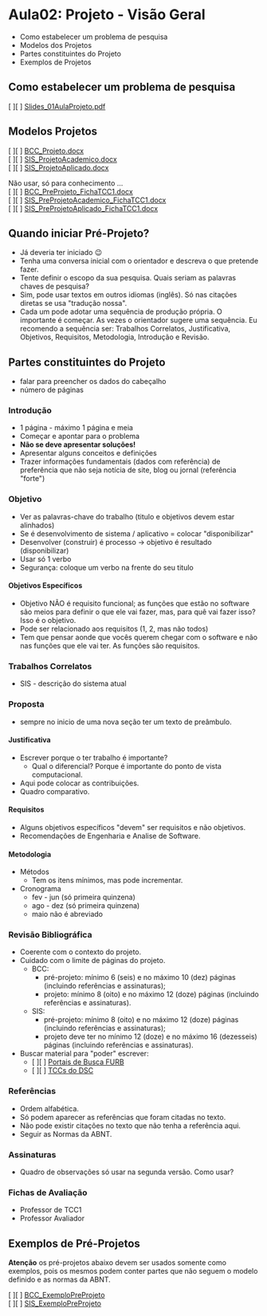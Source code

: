 # Aula02: Projeto - Visão Geral

- Como estabelecer um problema de pesquisa  
- Modelos dos Projetos  
- Partes constituintes do Projeto  
- Exemplos de Projetos  

## Como estabelecer um problema de pesquisa

[ ][ ] [Slides_01AulaProjeto.pdf](Material/Slides_01AulaProjeto.pdf "Slides_01AulaProjeto.pdf")  

## Modelos Projetos

[ ][ ] [BCC_Projeto.docx](Material/BCC_Projeto.docx "BCC_Projeto.docx")  
[ ][ ] [SIS_ProjetoAcademico.docx](Material/SIS_ProjetoAcademico.docx "SIS_ProjetoAcademico.docx")  
[ ][ ] [SIS_ProjetoAplicado.docx](Material/SIS_ProjetoAplicado.docx "SIS_ProjetoAplicado.docx")  

Não usar, só para conhecimento ...  
[ ][ ] [BCC_PreProjeto_FichaTCC1.docx](Material/BCC_PreProjeto_FichaTCC1.docx "BCC_PreProjeto_FichaTCC1.docx")  
[ ][ ] [SIS_PreProjetoAcademico_FichaTCC1.docx](Material/SIS_PreProjetoAcademico_FichaTCC1.docx "SIS_PreProjetoAcademico_FichaTCC1.docx")  
[ ][ ] [SIS_PreProjetoAplicado_FichaTCC1.docx](Material/SIS_PreProjetoAplicado_FichaTCC1.docx "SIS_PreProjetoAplicado_FichaTCC1.docx")  

## Quando iniciar Pré-Projeto?

- Já deveria ter iniciado 😉  
- Tenha uma conversa inicial com o orientador e descreva o que pretende fazer.  
- Tente definir o escopo da sua pesquisa. Quais seriam as palavras chaves de pesquisa?  
- Sim, pode usar textos em outros idiomas (inglês). Só nas citações diretas se usa "tradução nossa".  
- Cada um pode adotar uma sequência de produção própria. O importante é começar. As vezes o orientador sugere uma sequência. Eu recomendo a sequência ser: Trabalhos Correlatos, Justificativa, Objetivos, Requisitos, Metodologia, Introdução e Revisão.  

## Partes constituintes do Projeto

- falar para preencher os dados do cabeçalho  
- número de páginas  

### Introdução

- 1 página - máximo 1 página e meia  
- Começar e apontar para o problema  
- **Não se deve apresentar soluções!**  
- Apresentar alguns conceitos e definições  
- Trazer informações fundamentais (dados com referência) de preferência que não seja notícia de site, blog ou jornal (referência "forte")  

### Objetivo

- Ver as palavras-chave do trabalho (titulo e objetivos devem estar alinhados)  
- Se é desenvolvimento de sistema / aplicativo = colocar "disponibilizar"  
- Desenvolver (construir) é processo -> objetivo é resultado (disponibilizar)  
- Usar só 1 verbo  
- Segurança: coloque um verbo na frente do seu titulo  

#### Objetivos Específicos

- Objetivo NÃO é requisito funcional; as funções que estão no software são meios para definir o que ele vai fazer, mas, para quê vai fazer isso? Isso é o objetivo.  
- Pode ser relacionado aos requisitos (1, 2, mas não todos)
- Tem que pensar aonde que vocês querem chegar com o software e não nas funções que ele vai ter. As funções são requisitos.

### Trabalhos Correlatos

- SIS - descrição do sistema atual  

### Proposta

- sempre no inicio de uma nova seção ter um texto de preâmbulo.  

#### Justificativa

- Escrever porque o ter trabalho é importante?  
  - Qual o diferencial? Porque é importante do ponto de vista computacional.  
- Aqui pode colocar as contribuições.  
- Quadro comparativo.  

#### Requisitos

- Alguns objetivos específicos "devem" ser requisitos e não objetivos.  
- Recomendações de Engenharia e Analise de Software.  

#### Metodologia

- Métodos  
  - Tem os itens mínimos, mas pode incrementar.  
- Cronograma  
  - fev - jun (só primeira quinzena)  
  - ago - dez (só primeira quinzena)  
  - maio não é abreviado  

### Revisão Bibliográfica

- Coerente com o contexto do projeto.  
- Cuidado com o limite de páginas do projeto.  
  - BCC:  
    - pré-projeto: mínimo 6 (seis) e no máximo 10 (dez) páginas (incluindo referências e assinaturas);  
    - projeto: mínimo 8 (oito) e no máximo 12 (doze) páginas (incluindo referências e assinaturas).  
  - SIS:
    - pré-projeto: mínimo 8 (oito) e no máximo 12 (doze) páginas (incluindo referências e assinaturas);  
    - projeto deve ter no mínimo 12 (doze) e no máximo 16 (dezesseis) páginas (incluindo referências e assinaturas).  
- Buscar material para "poder" escrever:
  - [ ][ ] [Portais de Busca FURB](<https://www.furb.br/web/4570/servicos/biblioteca/portais-de-busca> "Portais de Busca FURB")  
  - [ ][ ] [TCCs do DSC](<http://dsc.inf.furb.br/tcc/index.php?cd=3> "TCCs do DSC")  

### Referências

- Ordem alfabética.  
- Só podem aparecer as referências que foram citadas no texto.  
- Não pode existir citações no texto que não tenha a referência aqui.  
- Seguir as Normas da ABNT.  

### Assinaturas

- Quadro de observações só usar na segunda versão. Como usar?  

### Fichas de Avaliação

- Professor de TCC1  
- Professor Avaliador  

## Exemplos de Pré-Projetos

**Atenção** os pré-projetos abaixo devem ser usados somente como exemplos, pois os mesmos podem conter partes que não seguem o modelo definido e as normas da ABNT.

[ ][ ] [BCC_ExemploPreProjeto](Exemplos/BCC "BCC_ExemploPreProjeto")  
[ ][ ] [SIS_ExemploPreProjeto](Exemplos/SIS "SIS_ExemploPreProjeto")  
